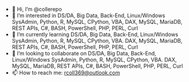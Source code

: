 - 👋 Hi, I’m @collerepo
- 👀 I’m interested in DS/DA, Big Data, Back-End, Linux/Windows SysAdmin, Python, R, MySQL, CPython, VBA, DAX, MySQL, MariaDB, REST APIs, C#, BASH, PowerShell, PHP, PERL, Curl 
- 🌱 I’m currently learning DS/DA, Big Data, Back-End, Linux/Windows SysAdmin, Python, R, MySQL, CPython, VBA. DAX, MySQL, MariaDB, REST APIs, C#, BASH, PowerShell, PHP, PERL, Curl 
- 💞️ I’m looking to collaborate on DS/DA, Big Data, Back-End, Linux/Windows SysAdmin, Python, R, MySQL, CPython, VBA. DAX, MySQL, MariaDB, REST APIs, C#, BASH, PowerShell, PHP, PERL, Curl 
- 📫 How to reach me: rcoll369@outlook.com

<!---
collerepo/collerepo is a ✨ special ✨ repository because its `README.md` (this file) appears on your GitHub profile.
You can click the Preview link to take a look at your changes.
--->
